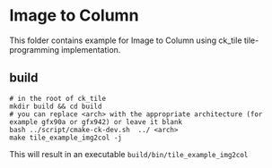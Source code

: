 # Image to Column

This folder contains example for Image to Column using ck_tile tile-programming implementation.

## build
```
# in the root of ck_tile
mkdir build && cd build
# you can replace <arch> with the appropriate architecture (for example gfx90a or gfx942) or leave it blank
bash ../script/cmake-ck-dev.sh  ../ <arch>
make tile_example_img2col -j
```
This will result in an executable `build/bin/tile_example_img2col`
